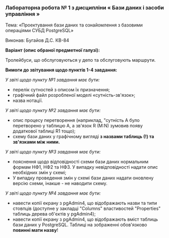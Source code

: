 ### Лабораторна робота № 1 з дисципліни « Бази даних і засоби управління »

Тема: «Проектування бази даних та ознайомлення з базовими операціями СУБД PostgreSQL»

Виконав: Бугайов Д.С. КВ-84


**Варіант (опис обраної предметної галузі):**

Тролейбуси, що обслуговуються у депо та обслуговують маршрути.

**Вимоги до звітування щодо пунктів 1-4 завдання:**

_У звіті щодо пункту №1 завдання має бути:_

- перелік сутностей з описом їх призначення;
- графічний файл розробленої моделі «сутність-зв&#39;язок»;
- назва нотації.

_У звіті щодо пункту №2 завдання має бути:_

- опис процесу перетворення (наприклад, &quot;сутність А було перетворено у таблицю А, а зв&#39;язок R (M:N) зумовив появу додаткової таблиці R1 тощо);
- схему бази даних у графічному вигляді **з назвами таблиць (!) та зв&#39;язками між ними.**

_У звіті щодо пункту №3 завдання має бути:_

- пояснення щодо відповідності схеми бази даних нормальним формам НФ1, НФ2 та НФ3. У випадку невідповідності надати опис необхідних змін у схемі;
- У випадку проведення змін у схемі бази даних надати оновлену версію схеми, інакше - не наводити схему.

_У звіті щодо пункту №4 завдання має бути:_

- навести копії екрану з pgAdmin4, що відображають назви та типи стовпців (доступне у закладці &quot;Columns&quot; властивостей &quot;Properties&quot; таблиць дерева об&#39;єктів у pgAdmin4);
- навести копії екрану з pgAdmin4, що відображають вміст таблиць бази даних у PostgreSQL. Таблиці на зображенні обов&#39;язково **повинні мати назву**!
